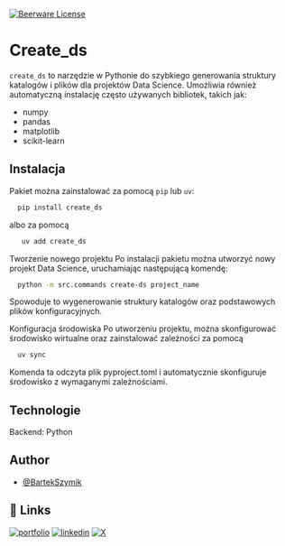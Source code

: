 [![Beerware License](https://img.shields.io/badge/license-Beerware-yellow)](https://github.com/BartekSzymik/create-ds-projects/blob/master/LICENSE)

# Create_ds

`create_ds` to narzędzie w Pythonie do szybkiego generowania struktury katalogów i plików dla projektów Data Science. 
Umożliwia również automatyczną instalację często używanych bibliotek, takich jak:
- numpy
- pandas
- matplotlib
- scikit-learn

## Instalacja

Pakiet można zainstalować za pomocą `pip` lub `uv`:
```bash
  pip install create_ds
```
albo za pomocą
```bash
   uv add create_ds
```

Tworzenie nowego projektu
Po instalacji pakietu można utworzyć nowy projekt Data Science, uruchamiając następującą komendę:

```bash
  python -m src.commands create-ds project_name
```
Spowoduje to wygenerowanie struktury katalogów oraz podstawowych plików konfiguracyjnych.

Konfiguracja środowiska
Po utworzeniu projektu, można skonfigurować środowisko wirtualne oraz zainstalować zależności za pomocą

```bash
  uv sync
```

Komenda ta odczyta plik pyproject.toml i automatycznie skonfiguruje środowisko z wymaganymi zależnościami.

## Technologie
Backend: Python


## Author

- [@BartekSzymik](https://github.com/BartekSzymik)


## 🔗 Links
[![portfolio](https://img.shields.io/badge/my_portfolio-000?style=for-the-badge&logo=ko-fi&logoColor=white)](https://github.com/BartekSzymik?tab=repositories)
[![linkedin](https://img.shields.io/badge/linkedin-0A66C2?style=for-the-badge&logo=linkedin&logoColor=white)](https://www.linkedin.com/in/bartosz-szymik-82b615a1/)
[![X](https://img.shields.io/badge/X-000000?style=for-the-badge&logo=x&logoColor=white)](https://x.com/BartekSzymik/)
